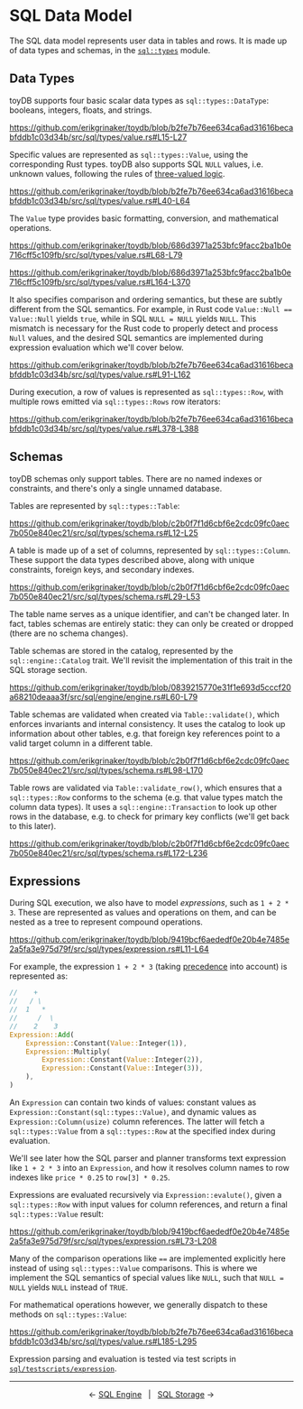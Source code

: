 # SQL Data Model

The SQL data model represents user data in tables and rows. It is made up of data types and schemas,
in the [`sql::types`](https://github.com/erikgrinaker/toydb/tree/686d3971a253bfc9facc2ba1b0e716cff5c109fb/src/sql/types)
module.

## Data Types

toyDB supports four basic scalar data types as `sql::types::DataType`: booleans, integers, floats,
and strings.

https://github.com/erikgrinaker/toydb/blob/b2fe7b76ee634ca6ad31616becabfddb1c03d34b/src/sql/types/value.rs#L15-L27

Specific values are represented as `sql::types::Value`, using the corresponding Rust types. toyDB
also supports SQL `NULL` values, i.e. unknown values, following the rules of
[three-valued logic](https://en.wikipedia.org/wiki/Three-valued_logic).

https://github.com/erikgrinaker/toydb/blob/b2fe7b76ee634ca6ad31616becabfddb1c03d34b/src/sql/types/value.rs#L40-L64

The `Value` type provides basic formatting, conversion, and mathematical operations.

https://github.com/erikgrinaker/toydb/blob/686d3971a253bfc9facc2ba1b0e716cff5c109fb/src/sql/types/value.rs#L68-L79

https://github.com/erikgrinaker/toydb/blob/686d3971a253bfc9facc2ba1b0e716cff5c109fb/src/sql/types/value.rs#L164-L370

It also specifies comparison and ordering semantics, but these are subtly different from the SQL
semantics. For example, in Rust code `Value::Null == Value::Null` yields `true`, while in SQL
`NULL = NULL` yields `NULL`.  This mismatch is necessary for the Rust code to properly detect and
process `Null` values, and the desired SQL semantics are implemented during expression evaluation
which we'll cover below.

https://github.com/erikgrinaker/toydb/blob/b2fe7b76ee634ca6ad31616becabfddb1c03d34b/src/sql/types/value.rs#L91-L162

During execution, a row of values is represented as `sql::types::Row`, with multiple rows emitted
via `sql::types::Rows` row iterators:

https://github.com/erikgrinaker/toydb/blob/b2fe7b76ee634ca6ad31616becabfddb1c03d34b/src/sql/types/value.rs#L378-L388

## Schemas

toyDB schemas only support tables. There are no named indexes or constraints, and there's only a
single unnamed database.

Tables are represented by `sql::types::Table`:

https://github.com/erikgrinaker/toydb/blob/c2b0f7f1d6cbf6e2cdc09fc0aec7b050e840ec21/src/sql/types/schema.rs#L12-L25

A table is made up of a set of columns, represented by `sql::types::Column`. These support the data
types described above, along with unique constraints, foreign keys, and secondary indexes.

https://github.com/erikgrinaker/toydb/blob/c2b0f7f1d6cbf6e2cdc09fc0aec7b050e840ec21/src/sql/types/schema.rs#L29-L53

The table name serves as a unique identifier, and can't be changed later. In fact, tables schemas
are entirely static: they can only be created or dropped (there are no schema changes).

Table schemas are stored in the catalog, represented by the `sql::engine::Catalog` trait. We'll
revisit the implementation of this trait in the SQL storage section.

https://github.com/erikgrinaker/toydb/blob/0839215770e31f1e693d5cccf20a68210deaaa3f/src/sql/engine/engine.rs#L60-L79

Table schemas are validated when created via `Table::validate()`, which enforces invariants and
internal consistency. It uses the catalog to look up information about other tables, e.g. that
foreign key references point to a valid target column in a different table.

https://github.com/erikgrinaker/toydb/blob/c2b0f7f1d6cbf6e2cdc09fc0aec7b050e840ec21/src/sql/types/schema.rs#L98-L170

Table rows are validated via `Table::validate_row()`, which ensures that a `sql::types::Row`
conforms to the schema (e.g. that value types match the column data types). It uses a
`sql::engine::Transaction` to look up other rows in the database, e.g. to check for primary key
conflicts (we'll get back to this later).

https://github.com/erikgrinaker/toydb/blob/c2b0f7f1d6cbf6e2cdc09fc0aec7b050e840ec21/src/sql/types/schema.rs#L172-L236

## Expressions

During SQL execution, we also have to model _expressions_, such as `1 + 2 * 3`. These are
represented as values and operations on them, and can be nested as a tree to represent compound
operations.

https://github.com/erikgrinaker/toydb/blob/9419bcf6aededf0e20b4e7485e2a5fa3e975d79f/src/sql/types/expression.rs#L11-L64


For example, the expression `1 + 2 * 3` (taking [precedence](https://en.wikipedia.org/wiki/Order_of_operations)
into account) is represented as:

```rust
//    +
//   / \
//  1   *
//     /  \
//    2    3
Expression::Add(
    Expression::Constant(Value::Integer(1)),
    Expression::Multiply(
        Expression::Constant(Value::Integer(2)),
        Expression::Constant(Value::Integer(3)),
    ),
)
```

An `Expression` can contain two kinds of values: constant values as
`Expression::Constant(sql::types::Value)`, and dynamic values as `Expression::Column(usize)` column
references. The latter will fetch a `sql::types::Value` from a `sql::types::Row` at the specified
index during evaluation.

We'll see later how the SQL parser and planner transforms text expression like `1 + 2 * 3` into an
`Expression`, and how it resolves column names to row indexes like `price * 0.25` to
`row[3] * 0.25`.

Expressions are evaluated recursively via `Expression::evalute()`, given a `sql::types::Row` with
input values for column references, and return a final `sql::types::Value` result:

https://github.com/erikgrinaker/toydb/blob/9419bcf6aededf0e20b4e7485e2a5fa3e975d79f/src/sql/types/expression.rs#L73-L208

Many of the comparison operations like `==` are implemented explicitly here instead of using
`sql::types::Value` comparisons. This is where we implement the SQL semantics of special values like
`NULL`, such that `NULL = NULL` yields `NULL` instead of `TRUE`.

For mathematical operations however, we generally dispatch to these methods on `sql::types::Value`:

https://github.com/erikgrinaker/toydb/blob/b2fe7b76ee634ca6ad31616becabfddb1c03d34b/src/sql/types/value.rs#L185-L295

Expression parsing and evaluation is tested via test scripts in
[`sql/testscripts/expression`](https://github.com/erikgrinaker/toydb/tree/9419bcf6aededf0e20b4e7485e2a5fa3e975d79f/src/sql/testscripts/expressions).

---

<p align="center">
← <a href="sql.md">SQL Engine</a> &nbsp; | &nbsp; <a href="sql-storage.md">SQL Storage</a> →
</p>